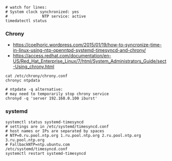 ```shell
# watch for lines:
# System clock synchronized: yes
#               NTP service: active
timedatectl status
```

### Chrony

* https://coelhorjc.wordpress.com/2015/01/19/how-to-syncronize-time-in-linux-using-ntp-openntpd-systemd-timesyncd-and-chrony/
* https://access.redhat.com/documentation/en-US/Red_Hat_Enterprise_Linux/7/html/System_Administrators_Guide/sect-Using_chrony.html

```shell
cat /etc/chrony/chrony.conf
chronyc ntpdata

# ntpdate -q alternative:
# may need to temporarily stop chrony service
chronyd -q 'server 192.168.0.100 iburst'
```

### systemd

```shell
systemctl status systemd-timesyncd
# settings are in /etc/systemd/timesyncd.conf
# host names or IPs are separated by spaces
# NTP=0.ru.pool.ntp.org 1.ru.pool.ntp.org 2.ru.pool.ntp.org 3.ru.pool.ntp.org
# FallbackNTP=ntp.ubuntu.com
/etc/systemd/timesyncd.conf
systemctl restart systemd-timesyncd
```
